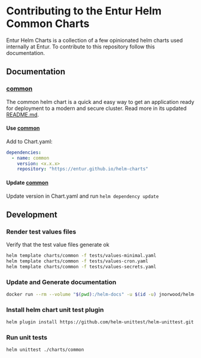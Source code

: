 # Contributing to the Entur Helm Common Charts

Entur Helm Charts is a collection of a few opinionated helm charts used internally at Entur. To contribute to this repository follow this documentation.

## Documentation

### [common](./charts/common/README.md)

The common helm chart is a quick and easy way to get an application ready for deployment to a modern and secure cluster.
Read more in its updated [README.md](./charts/common/README.md).

#### Use [common](./charts/common/README.md)

Add to Chart.yaml:

```yaml
dependencies:
  - name: common
    version: <x.x.x>
    repository: "https://entur.github.io/helm-charts"
```

#### Update [common](./charts/common/README.md)

Update version in Chart.yaml and run `helm dependency update`

## Development

### Render test values files

Verify that the test value files generate ok

```bash
helm template charts/common -f tests/values-minimal.yaml
helm template charts/common -f tests/values-cron.yaml
helm template charts/common -f tests/values-secrets.yaml
```

### Update and Generate documentation

```bash
docker run --rm --volume "$(pwd):/helm-docs" -u $(id -u) jnorwood/helm-docs:latest
```

### Install helm chart unit test plugin

```bash
helm plugin install https://github.com/helm-unittest/helm-unittest.git
```

### Run unit tests

```bash
helm unittest ./charts/common
```

